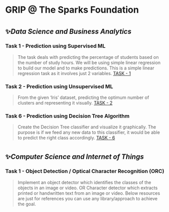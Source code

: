 # __GRIP @ The Sparks Foundation__

#

##  :sparkles:_Data Science and Business Analytics_

### Task 1 - Prediction using Supervised ML

> The task deals with predicting the percentage of students based on the number of study hours.
> We will be using simple linear regression to build our model and to make predictions. This is a simple linear regression task as it involves just 2 variables.
> [TASK - 1](https://github.com/deepthiinduri/GRIP-TheSparksFoundation/blob/main/TASK%20-%201.ipynb)


### Task 2 - Prediction using Unsupervised ML

> From the given ‘Iris’ dataset, predicting the optimum number of clusters and representing it visually.
> [TASK - 2](https://github.com/deepthiinduri/GRIP-TheSparksFoundation/blob/main/TASK%20-%202.ipynb)


### Task 6 - Prediction using Decision Tree Algorithm

> Create the Decision Tree classifier and visualize it graphically.
> The purpose is if we feed any new data to this classifier, it would be able to predict the right class accordingly.
> [TASK - 6](https://github.com/deepthiinduri/GRIP-TheSparksFoundation/blob/main/TASK%20-%206.ipynb)

#

##  :sparkles:_Computer Science and Internet of Things_

### Task 1 - Object Detection / Optical Character Recognition (ORC) 

> Implement an object detector which identifies the classes of the objects in an image or video. OR
> Character detector which extracts printed or handwritten text from an image or video.
> Below resources are just for references you can use any library/approach to achieve the goal.

